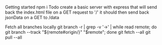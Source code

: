 Getting started
npm i
Todo
create a basic server with express that will send back the index.html file on a GET request to '/' it should then send back jsonData on a GET to /data

Fetch all branches locally
git branch -r | grep -v '\->' | while read remote; do git branch --track "${remote#origin/}" "$remote"; done
git fetch --all
git pull --all
